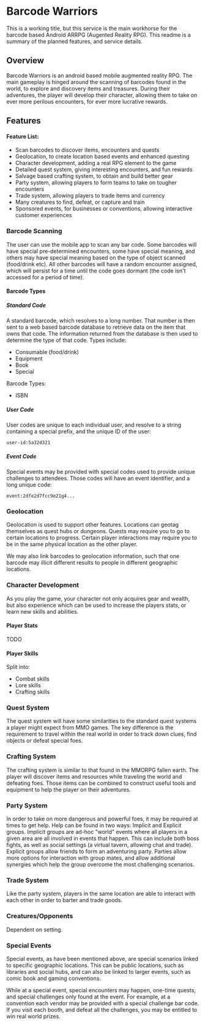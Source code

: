 # Barcode Warriors

This is a working title, but this service is the main workhorse for the barcode
based Android ARRPG (Augented Reality RPG). This readme is a summary of the
planned features, and service details.

## Overview

Barcode Warriors is an android based mobile augmented reality RPG. The main
gameplay is hinged around the scanning of barcodes found in the world, to
explore and discovery items and treasures. During their adventures, the player
will develop their character, allowing them to take on ever more perilous
encounters, for ever more lucrative rewards.

## Features

#### Feature List:
* Scan barcodes to discover items, encounters and quests
* Geolocation, to create location based events and enhanced questing
* Character development, adding a real RPG element to the game
* Detailed quest system, giving interesting encounters, and fun rewards
* Salvage based crafting system, to obtain and build better gear
* Party system, allowing players to form teams to take on tougher encounters
* Trade system, allowing players to trade items and currency
* Many creatures to find, defeat, or capture and train
* Sponsored events, for businesses or conventions, allowing interactive
customer experiences

### Barcode Scanning
The user can use the mobile app to scan any bar code. Some barcodes will have
special pre-determined encounters, some have special meaning, and others may
have special meaning based on the type of object scanned (food/drink etc). All
other barcodes will have a random encounter assigned, which will persist for
a time until the code goes dormant (the code isn't accessed for a period of
time).

#### Barcode Types
##### Standard Code
A standard barcode, which resolves to a long number. That number is then
sent to a web based barcode database to retrieve data on the item that owns
that code. The information returned from the database is then used to determine
the type of that code. Types include:
* Consumable (food/drink)
* Equipment
* Book
* Special

Barcode Types:
* ISBN

##### User Code
User codes are unique to each individual user, and resolve to a string
containing a special prefix, and the unique ID of the user:
```
user-id:5a32d321
```

##### Event Code
Special events may be provided with special codes used to provide unique
challenges to attendees. Those codes will have an event identifier, and a long
unique code:
```
event:2dfe2d7fcc9e21g4...
```

### Geolocation
Geolocation is used to support other features. Locations can geotag themselves
as quest hubs or dungeons. Quests may require you to go to certain locations
to progress. Certain player interactions may require you to be in the same
physical location as the other player.

We may also link barcodes to geolocation information, such that one barcode
may illicit different results to people in different geographic locations.

### Character Development
As you play the game, your character not only acquires gear and wealth, but
also experience which can be used to increase the players stats, or learn new
skills and abilities.

#### Player Stats
TODO

#### Player Skills
Split into:
* Combat skills
* Lore skills
* Crafting skills

### Quest System
The quest system will have some similarities to the standard quest systems a
player might expect from MMO games. The key difference is the requirement to
travel within the real world in order to track down clues, find objects or
defeat special foes.

### Crafting System
The crafting system is similar to that found in the MMORPG fallen earth. The
player will discover items and resources while traveling the world and
defeating foes. Those items can be combined to construct useful tools and
equipment to help the player on their adventures.

### Party System
In order to take on more dangerous and powerful foes, it may be required at
times to get help. Help can be found in two ways: Implicit and Explicit groups.
Implicit groups are ad-hoc "world" events where all players in a given area
are all involved in events that happen. This can include both boss fights, as
well as social settings (a virtual tavern, allowing chat and trade).
Explicit groups allow friends to form an adventuring party. Parties allow more
options for interaction with group mates, and allow additional synergies which
help the group overcome the most challenging scenarios.

### Trade System
Like the party system, players in the same location are able to interact with
each other in order to barter and trade goods.

### Creatures/Opponents
Dependent on setting.

### Special Events
Special events, as have been mentioned above, are special scenarios linked to
specific geographic locations. This can be public locations, such as libraries
and social hubs, and can also be linked to larger events, such as comic book
and gaming conventions.

While at a special event, special encounters may happen, one-time quests, and
special challenges only found at the event. For example, at a convention each
vendor may be provided with a special challenge bar code. If you visit each
booth, and defeat all the challenges, you may be entitled to win real world
prizes.
